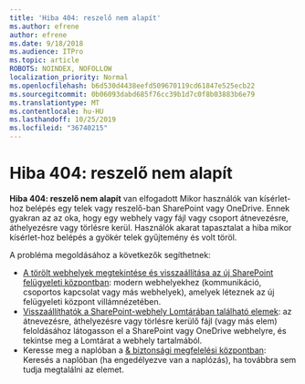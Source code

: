 ```yaml
---
title: 'Hiba 404: reszelő nem alapít'
ms.author: efrene
author: efrene
ms.date: 9/18/2018
ms.audience: ITPro
ms.topic: article
ROBOTS: NOINDEX, NOFOLLOW
localization_priority: Normal
ms.openlocfilehash: b6d530d4438eefd509670119cd61847e525ecb22
ms.sourcegitcommit: 0b06093dabd685f76cc39b1d7c0f8b03883b6e79
ms.translationtype: MT
ms.contentlocale: hu-HU
ms.lasthandoff: 10/25/2019
ms.locfileid: "36740215"
---
```

# <a name="error-404-file-not-found"></a>Hiba 404: reszelő nem alapít

**Hiba 404: reszelő nem alapít** van elfogadott Mikor használók van kísérlet-hoz belépés egy telek vagy reszelő-ban SharePoint vagy OneDrive. Ennek gyakran az az oka, hogy egy webhely vagy fájl vagy csoport átnevezésre, áthelyezésre vagy törlésre kerül.
Használók akarat tapasztalat a hiba mikor kísérlet-hoz belépés a gyökér telek gyűjtemény és volt töröl.

A probléma megoldásához a következők segíthetnek:
- [A törölt webhelyek megtekintése és visszaállítása az új SharePoint felügyeleti központban](https://docs.microsoft.com/sharepoint/view-and-restore-deleted-sites-in-new-admin-center): modern webhelyekhez (kommunikáció, csoportos kapcsolat vagy más webhelyek), amelyek léteznek az új felügyeleti központ villámnézetében.
- [Visszaállíthatók a SharePoint-webhely Lomtárában található elemek](https://support.office.com/article/Restore-items-in-the-Recycle-Bin-of-a-SharePoint-site-6df466b6-55f2-4898-8d6e-c0dff851a0be): az átnevezésre, áthelyezésre vagy törlésre kerülő fájl (vagy más elem) feloldásához látogasson el a SharePoint vagy OneDrive webhelyre, és tekintse meg a Lomtárat a webhely tartalmából.
- Keresse meg a naplóban a [ &amp; biztonsági megfelelési központban](https://docs.microsoft.com/office365/securitycompliance/search-the-audit-log-in-security-and-compliance): Keresés a naplóban (ha engedélyezve van a naplózás), ha továbbra sem tudja megtalálni az elemet.